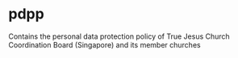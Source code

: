 # pdpp
Contains the personal data protection policy of True Jesus Church Coordination Board (Singapore) and its member churches
